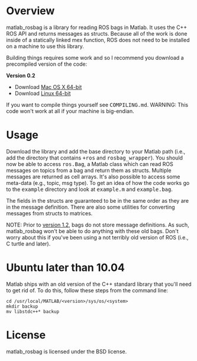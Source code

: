 # Overview

matlab_rosbag is a library for reading ROS bags in Matlab.  It uses the C++ ROS API and returns messages as structs.  Because all of the work is done inside of a statically linked mex function, ROS does not need to be installed on a machine to use this library.

Building things requires some work and so I recommend you download a precompiled version of the code:

<b>Version 0.2</b>
 - Download [Mac OS X 64-bit](http://www.seas.upenn.edu/~bcharrow/media/code/matlab_rosbag-0.2-mac64.zip)
 - Download [Linux 64-bit](http://www.seas.upenn.edu/~bcharrow/media/code/matlab_rosbag-0.2-linux64.zip)

If you want to compile things yourself see <tt>COMPILING.md</tt>.  WARNING: This code won't work at all if your machine is big-endian.

# Usage

Download the library and add the base directory to your Matlab path (i.e., add the directory that contains <tt>+ros</tt> and <tt>rosbag_wrapper</tt>).  You should now be able to access <tt>ros.Bag</tt>, a Matlab class which can read ROS messages on topics from a bag and return them as structs.  Multiple messages are returned as cell arrays.  It's also possible to access some meta-data (e.g., topic, msg type).  To get an idea of how the code works go to the <tt>example</tt> directory and look at <tt>example.m</tt> and <tt>example.bag</tt>.

The fields in the structs are guaranteed to be in the same order as they are in the message definition.  There are also some utilities for converting messages from structs to matrices.

NOTE: Prior to [version 1.2](http://www.ros.org/wiki/Bags/Format/1.2), bags do not store message definitions.  As such, matlab_rosbag won't be able to do anything with these old bags.  Don't worry about this if you've been using a not terribly old version of ROS (i.e., C turtle and later).

# Ubuntu later than 10.04

Matlab ships with an old version of the C++ standard library that you'll need to get rid of.  To do this, follow these steps from the command line:

    cd /usr/local/MATLAB/<version>/sys/os/<system>
    mkdir backup
    mv libstdc++* backup

# License

matlab_rosbag is licensed under the BSD license.
